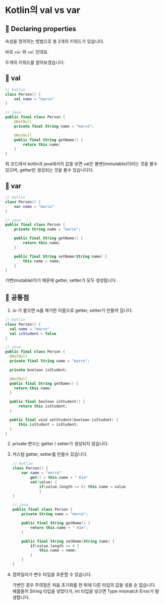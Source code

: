# Kotlin의 val vs var

## 🧐 **Declaring properties**

속성을 정의하는 방법으로 총 2개의 키워드가 있습니다.

바로 `var` 와 `val` 인데요.

두개의 키워드를 알아보겠습니다.

## 💎 val

```kotlin
// kotlin
class Person() {
	val name = "marco"
}

// java
public final class Person {
	@NotNull
	private final String name = "marco";

	@NotNull
	public final String getName() {
		return this.name;
	}
}
```

위 코드에서 kotlin과 java에서의 값을 보면 val은 불변(immutable)이라는 것을 볼수 있으며, getter만 생성되는 것을 볼수 있습니다다.

## 🍰 var

```kotlin
// kotlin
class Person() {
	var name = "marco"
}

// java
public final class Person {
	private String name = "marco";

	public final String getName() {
		return this.name;
	}

	public final String setName(String name) {
		this.name = name;
	}
}
```

가변(mutable)이기 때문에 getter, setter가 모두 생성됩니다.

## 📝 공통점

1. is-가 붙으면 is를 제거한 이름으로 getter, setter가 만들어 집니다.

  ```kotlin
  // kotlin
  class Person() {
    val name = "marco"
    val isStudent = false
  }

  // java
  public final class Person {
    @NotNull
    private final String name = "marco";

    private boolean isStudent;

    @NotNull
    public final String getName() {
      return this.name;
    }

    public final boolean isStudent() {
        return this.isStudent;
    }

    public final void setStudent(boolean isStudnet) {
        this.isStudent = isStudent;
    }
  }
  ```

2. private 변수는 getter / setter가 생성되지 않습니다.

3. 커스텀 getter, setter를 만들수 있습니다.
    
    ```kotlin
    // kotlin
    class Person() {
    	var name = "marco"
    		get() = this.name + " Kim"
    		set(value) {
    			if(value.length >= 0) this.name = value 
    			} 
    }
    
    // java
    public final class Person {
    	private String name = "marco";
    
    	public final String getName() {
    		return this.name + " Kim";
    	}
    
    	public final String setName(String name) {
    		if(value.length >= 0 {
    			this.name = name;
    		}
    	}
    }
    ```
    

4. 컴파일러가 변수 타입을 추론할 수 있습니다.
    
    가변인 경우 주의점은 처음 초기화를 한 뒤에 다른 타입의 값을 넣을 순 없습니다. 예를들어 String 타입을 넣었다가, int 타입을 넣으면 Type mismatch Error가 발생합니다.
